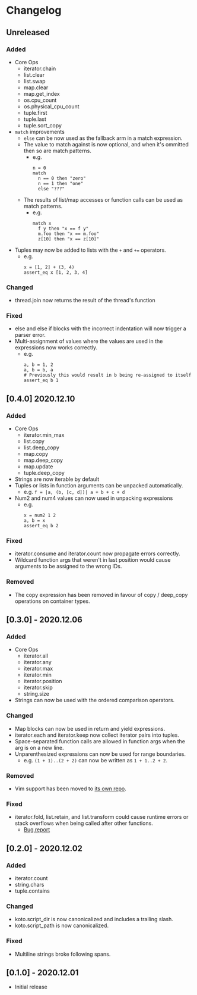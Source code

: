 # Changelog

## Unreleased

### Added
- Core Ops
  - iterator.chain
  - list.clear
  - list.swap
  - map.clear
  - map.get_index
  - os.cpu_count
  - os.physical_cpu_count
  - tuple.first
  - tuple.last
  - tuple.sort_copy
- `match` improvements
  - `else` can be now used as the fallback arm in a match expression.
  - The value to match against is now optional, and when it's ommitted then
    so are match patterns.
    - e.g.
      ```
      n = 0
      match
        n == 0 then "zero"
        n == 1 then "one"
        else "???"
      ```
  - The results of list/map accesses or function calls can be used as match
    patterns.
    - e.g.
      ```
      match x
        f y then "x == f y"
        m.foo then "x == m.foo"
        z[10] then "x == z[10]"
      ```
- Tuples may now be added to lists with the `+` and `+=` operators.
  - e.g.
    ```
    x = [1, 2] + (3, 4)
    assert_eq x [1, 2, 3, 4]
    ```

### Changed
- thread.join now returns the result of the thread's function

### Fixed
- else and else if blocks with the incorrect indentation will now trigger a
  parser error.
- Multi-assignment of values where the values are used in the expressions now
  works correctly.
  - e.g.
    ```
    a, b = 1, 2
    a, b = b, a
    # Previously this would result in b being re-assigned to itself
    assert_eq b 1
    ```

## [0.4.0] 2020.12.10

### Added
- Core Ops
  - iterator.min_max
  - list.copy
  - list.deep_copy
  - map.copy
  - map.deep_copy
  - map.update
  - tuple.deep_copy
- Strings are now iterable by default
- Tuples or lists in function arguments can be unpacked automatically.
  - e.g. `f = |a, (b, [c, d])| a + b + c + d`
- Num2 and num4 values can now used in unpacking expressions
  - e.g.
    ```
    x = num2 1 2
    a, b = x
    assert_eq b 2
    ```

### Fixed
- iterator.consume and iterator.count now propagate errors correctly.
- Wildcard function args that weren't in last position would cause arguments to
  be assigned to the wrong IDs.

### Removed
- The copy expression has been removed in favour of copy / deep_copy operations
  on container types.


## [0.3.0] - 2020.12.06

### Added
- Core Ops
  - iterator.all
  - iterator.any
  - iterator.max
  - iterator.min
  - iterator.position
  - iterator.skip
  - string.size
- Strings can now be used with the ordered comparison operators.

### Changed
- Map blocks can now be used in return and yield expressions.
- iterator.each and iterator.keep now collect iterator pairs into tuples.
- Space-separated function calls are allowed in function args when the arg is on
  a new line.
- Unparenthesized expressions can now be used for range boundaries.
  - e.g. `(1 + 1)..(2 + 2)` can now be written as `1 + 1..2 + 2`.

### Removed
- Vim support has been moved to [its own repo][vim].

### Fixed
- iterator.fold, list.retain, and list.transform could cause runtime errors or
  stack overflows when being called after other functions.
  - [Bug report](https://github.com/koto-lang/koto/issues/6)

[vim]: https://github.com/koto-lang/koto.vim


## [0.2.0] - 2020.12.02

### Added
- iterator.count
- string.chars
- tuple.contains

### Changed
- koto.script_dir is now canonicalized and includes a trailing slash.
- koto.script_path is now canonicalized.

### Fixed
- Multiline strings broke following spans.


## [0.1.0] - 2020.12.01
- Initial release
